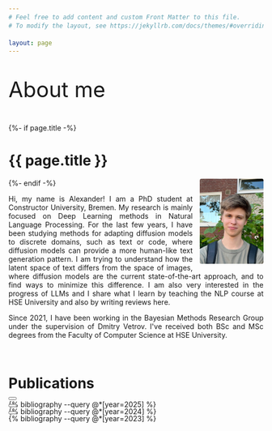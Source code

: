 ```yaml
---
# Feel free to add content and custom Front Matter to this file.
# To modify the layout, see https://jekyllrb.com/docs/themes/#overriding-theme-defaults

layout: page
---
```



<p style="font-size: 42px">
About me
</p>

<div class="home">
  {%- if page.title -%}
    <h1 class="page-heading">{{ page.title }}</h1>
  {%- endif -%}
  <img src="/assets/img.png" style="width:25%; border-radius: 2.5%; float: right; margin-left: 1em">
</div>

<p style="text-align: justify">
Hi, my name is Alexander! I am a PhD student at Constructor University, Bremen. My research is mainly focused on Deep Learning methods in Natural Language Processing. For the last few years, I have been studying methods for adapting diffusion models to discrete domains, such as text or code, where diffusion models can provide a more human-like text generation pattern. I am trying to understand how the latent space of text differs from the space of images, where diffusion models are the current state-of-the-art approach, and to find ways to minimize this difference. I am also very interested in the progress of LLMs and I share what I learn by teaching the NLP course at HSE University and also by writing reviews here.
</p>

<p style="text-align: justify">
Since 2021, I have been working in the Bayesian Methods Research Group under the supervision of Dmitry Vetrov. I've received both BSc and MSc degrees from the Faculty of Computer Science at HSE University.
</p>

&nbsp;

# Publications

<div class="publication" id="year-2025" style="display: block; margin-top:-20px">
    <button class="toggle-button" onclick="toggleArrow('2025')"></button>
    <div class="year-content" id="content-2025" style="display: block;">
        {% bibliography --query @*[year=2025] %}
    </div>
</div>

<div class="publication" id="year-2024" style="display: block; margin-top:-20px">
    <button class="toggle-button" onclick="toggleArrow('2024')"></button>
    <div class="year-content" id="content-2024" style="display: block;">
        {% bibliography --query @*[year=2024] %}
    </div>
</div>

<div class="publication" id="year-2023" style="display: block; margin-top:-20px">
    <button class="toggle-button" onclick="toggleArrow('2023')"></button>
    <div class="year-content" id="content-2025" style="display: block;">
        {% bibliography --query @*[year=2023] %}
    </div>
</div>
